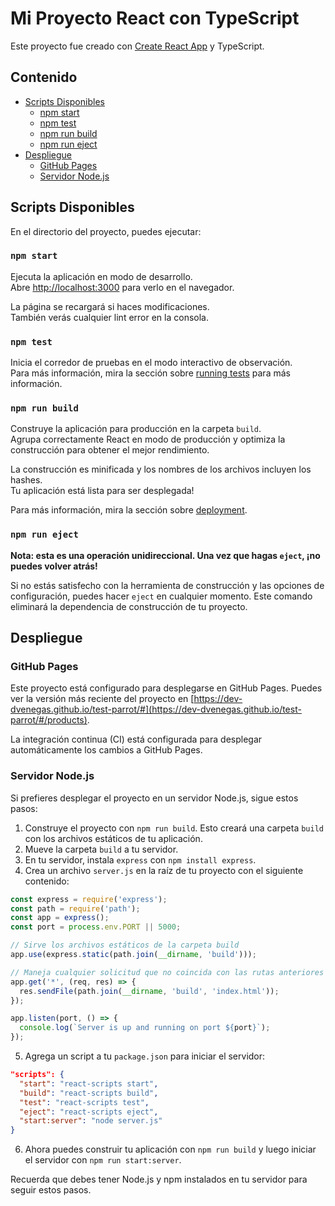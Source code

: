 # Mi Proyecto React con TypeScript

Este proyecto fue creado con [Create React App](https://github.com/facebook/create-react-app) y TypeScript.

## Contenido

- [Scripts Disponibles](#scripts-disponibles)
  - [npm start](#npm-start)
  - [npm test](#npm-test)
  - [npm run build](#npm-run-build)
  - [npm run eject](#npm-run-eject)
- [Despliegue](#despliegue)
  - [GitHub Pages](#github-pages)
  - [Servidor Node.js](#servidor-nodejs)

## Scripts Disponibles

En el directorio del proyecto, puedes ejecutar:

### `npm start`

Ejecuta la aplicación en modo de desarrollo.\
Abre [http://localhost:3000](http://localhost:3000) para verlo en el navegador.

La página se recargará si haces modificaciones.\
También verás cualquier lint error en la consola.

### `npm test`

Inicia el corredor de pruebas en el modo interactivo de observación.\
Para más información, mira la sección sobre [running tests](https://facebook.github.io/create-react-app/docs/running-tests) para más información.

### `npm run build`

Construye la aplicación para producción en la carpeta `build`.\
Agrupa correctamente React en modo de producción y optimiza la construcción para obtener el mejor rendimiento.

La construcción es minificada y los nombres de los archivos incluyen los hashes.\
Tu aplicación está lista para ser desplegada!

Para más información, mira la sección sobre [deployment](https://facebook.github.io/create-react-app/docs/deployment).

### `npm run eject`

**Nota: esta es una operación unidireccional. Una vez que hagas `eject`, ¡no puedes volver atrás!**

Si no estás satisfecho con la herramienta de construcción y las opciones de configuración, puedes hacer `eject` en cualquier momento. Este comando eliminará la dependencia de construcción de tu proyecto.

## Despliegue

### GitHub Pages

Este proyecto está configurado para desplegarse en GitHub Pages. Puedes ver la versión más reciente del proyecto en [https://dev-dvenegas.github.io/test-parrot/#](https://dev-dvenegas.github.io/test-parrot/#/products).

La integración continua (CI) está configurada para desplegar automáticamente los cambios a GitHub Pages.

### Servidor Node.js

Si prefieres desplegar el proyecto en un servidor Node.js, sigue estos pasos:

1. Construye el proyecto con `npm run build`. Esto creará una carpeta `build` con los archivos estáticos de tu aplicación.
2. Mueve la carpeta `build` a tu servidor.
3. En tu servidor, instala `express` con `npm install express`.
4. Crea un archivo `server.js` en la raíz de tu proyecto con el siguiente contenido:

```javascript
const express = require('express');
const path = require('path');
const app = express();
const port = process.env.PORT || 5000;

// Sirve los archivos estáticos de la carpeta build
app.use(express.static(path.join(__dirname, 'build')));

// Maneja cualquier solicitud que no coincida con las rutas anteriores
app.get('*', (req, res) => {
  res.sendFile(path.join(__dirname, 'build', 'index.html'));
});

app.listen(port, () => {
  console.log(`Server is up and running on port ${port}`);
});
```

5. Agrega un script a tu `package.json` para iniciar el servidor:

```json
"scripts": {
  "start": "react-scripts start",
  "build": "react-scripts build",
  "test": "react-scripts test",
  "eject": "react-scripts eject",
  "start:server": "node server.js"
}
```

6. Ahora puedes construir tu aplicación con `npm run build` y luego iniciar el servidor con `npm run start:server`.

Recuerda que debes tener Node.js y npm instalados en tu servidor para seguir estos pasos.
